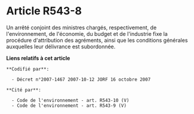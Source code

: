 # Article R543-8

Un arrêté conjoint des ministres chargés, respectivement, de l'environnement, de l'économie, du budget et de l'industrie fixe
la procédure d'attribution des agréments, ainsi que les conditions générales auxquelles leur délivrance est subordonnée.

**Liens relatifs à cet article**

	**Codifié par**:

	  - Décret n°2007-1467 2007-10-12 JORF 16 octobre 2007

	**Cité par**:

	  - Code de l'environnement - art. R543-10 (V)
	  - Code de l'environnement - art. R543-9 (V)
